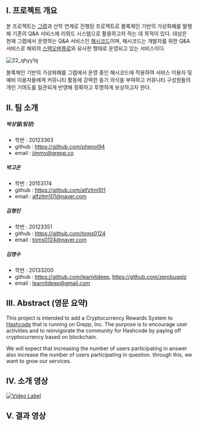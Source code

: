 ## I. 프로젝트 개요

   본 프로젝트는 [그렙](http://grepp.co)과 산학 연계로 진행된 프로젝트로 블록체인 기반의 가상화폐를 발행해 기존의 Q&A 서비스에 리워드 시스템으로 활용하고자 하는 데 목적이 있다. 대상은 현재 그렙에서 운영하는 Q&A 서비스인 [해시코드](http://hashcode.co.kr)이며, 해시코드는 개발자를 위한 Q&A 서비스로 해외의 [스택오버플로](stackoverflow.com)와 유사한 형태로 운영되고 있는 서비스이다.

   ![22_qhyy1q](https://user-images.githubusercontent.com/5638111/40787858-945efc56-6529-11e8-9830-8642f8dcb1cb.png)

   블록체인 기반의 가상화폐를 그렙에서 운영 중인 해시코드에 적용하여 서비스 이용자 및 예비 이용자들에게 커뮤니티 활동에 강력한 동기 의식을 부여하고 커뮤니티 구성원들의 개인 기여도를 일관되게 반영해 정확하고 투명하게 보상하고자 한다.

## II. 팀 소개

##### 박상열(팀장)

- 학번 : 20123363
- github : https://github.com/phenol94
- email : jimmy@grepp.co

##### 박고은

- 학번 : 20153174
- github : https://github.com/alfzltm101
- email : alfzltm101@naver.com

##### 김형민

- 학번 : 20123351
- github : https://github.com/toms0124
- email : toms0124@naver.com

##### 김명수

- 학번 : 20133200
- github : https://github.com/learnitdeep, https://github.com/zerobugplz
- email : learnitdeep@gmail.com

## III. Abstract (영문 요약)

  This project is intended to add a Cryptocurrency Rewards System to [Hashcode](http://hashcode.co.kr/) that is running on Grepp, Inc. The purpose is to encourage user activities and to reinvigorate the community for Hashcode by paying off cryptocurrency based on blockchain.

  We will expect that increasing the number of users participating in answer also increase the number of users participating in question. through this,  we want to grow our services.

## IV. 소개 영상

[![Video Label](http://img.youtube.com/vi/n3-OE7fEXB8/0.jpg)](https://youtu.be/n3-OE7fEXB8?t=0s)

## V.  결과 영상

